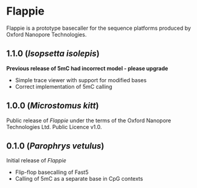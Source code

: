 #  Flappie

Flappie is a prototype basecaller for the sequence platforms produced by Oxford Nanopore Technologies.

##  1.1.0 (_Isopsetta isolepis_)
**Previous release of 5mC had incorrect model - please upgrade**
- Simple trace viewer with support for modified bases
- Correct implementation of 5mC calling

##  1.0.0 (_Microstomus kitt_)
Public release of _Flappie_ under the terms of the Oxford Nanopore Technologies Ltd. Public Licence v1.0.

##  0.1.0 (_Parophrys vetulus_)
Initial release of _Flappie_
- Flip-flop basecalling of Fast5
- Calling of 5mC as a separate base in CpG contexts
